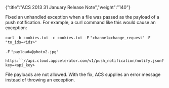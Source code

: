 {"title":"ACS 2013 31 January Release Note","weight":"140"} 

Fixed an unhandled exception when a file was passed as the payload of a push notification. For example, a curl command like this would cause an exception:

`curl -b cookies.txt -c cookies.txt -F` `"channel=change_request"` `-F` `"to_ids=<ids>"`

`-F` `"payload=@photo2.jpg"`

`https:``//api.cloud.appcelerator.com/v1/push_notification/notify.json?key=<api_key>`

File payloads are not allowed. With the fix, ACS supplies an error message instead of throwing an exception.
